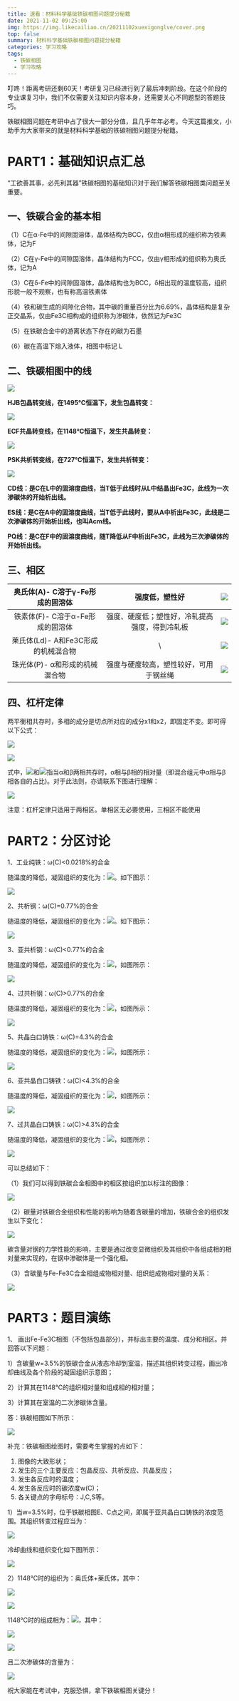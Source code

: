 ```yaml
---
title: 速看：材料科学基础铁碳相图问题提分秘籍
date: 2021-11-02 09:25:00
img: https://img.likecailiao.cn/20211102xuexigonglve/cover.png
top: false
summary: 材料科学基础铁碳相图问题提分秘籍
categories: 学习攻略
tags:
  - 铁碳相图
  - 学习攻略
---
```


叮咚！距离考研还剩60天！考研复习已经进行到了最后冲刺阶段。在这个阶段的专业课复习中，我们不仅需要关注知识内容本身，还需要关心不同题型的答题技巧。

铁碳相图问题在考研中占了很大一部分分值，且几乎年年必考。今天这篇推文，小助手为大家带来的就是材料科学基础的铁碳相图问题提分秘籍。

# PART1：基础知识点汇总

“工欲善其事，必先利其器”铁碳相图的基础知识对于我们解答铁碳相图类问题至关重要。

## 一、铁碳合金的基本相

（1）C在α-Fe中的间隙固溶体，晶体结构为BCC，仅由α相形成的组织称为铁素体，记为F

（2）C在γ-Fe中的间隙固溶体，晶体结构为FCC，仅由γ相形成的组织称为奥氏体，记为A

（3）C在δ-Fe中的间隙固溶体，晶体结构也为BCC，δ相出现的温度较高，组织形貌一般不观察，也有称高温铁素体

（4）铁和碳生成的间隙化合物，其中碳的重量百分比为6.69%，晶体结构是复杂正交晶系，仅由Fe3C相构成的组织称为渗碳体，依然记为Fe3C

（5）在铁碳合金中的游离状态下存在的碳为石墨

（6）碳在高温下熔入液体，相图中标记 L

## 二、铁碳相图中的线

![](https://img.likecailiao.cn/20211102xuexigonglve/2.png)

**HJB包晶转变线，在1495℃恒温下，发生包晶转变：**

![](https://img.likecailiao.cn/20211102xuexigonglve/3.png)

**ECF共晶转变线，在1148℃恒温下，发生共晶转变：**

![](https://img.likecailiao.cn/20211102xuexigonglve/4.png)

**PSK共析转变线，在727℃恒温下，发生共析转变：**

![](https://img.likecailiao.cn/20211102xuexigonglve/5.png)

**CD线：是C在L中的固溶度曲线，当T低于此线时从L中结晶出Fe3C，此线为一次渗碳体的开始析出线。**

**ES线：是C在A中的固溶度曲线，当T低于此线时，要从A中析出Fe3C，此线是二次渗碳体的开始析出线，也叫Acm线。**

**PQ线：是C在F中的固溶度曲线，随T降低从F中析出Fe3C，此线为三次渗碳体的开始析出线。**

## 三、相区

|  奥氏体(A)- C溶于γ-Fe形成的固溶体   |                 强度低，塑性好                 | ![](https://img.likecailiao.cn/20211102xuexigonglve/6.png)  |
| :---------------------------------: | :--------------------------------------------: | :---------------------------------------------------------: |
|  铁素体(F)- C溶于α-Fe形成的固溶体   | 强度、硬度低；塑性好，冷轧提高强度，得到冷轧板 | ![](https://img.likecailiao.cn/20211102xuexigonglve/7.png)  |
| 莱氏体(Ld)- A和Fe3C形成的机械混合物 |                       \                        | ![](https://img.likecailiao.cn/20211102xuexigonglve/9.png)  |
|   珠光体(P)- α和形成的机械混合物    |     强度与硬度较高，塑性较好，可用于钢丝绳     | ![](https://img.likecailiao.cn/20211102xuexigonglve/10.png) |

## 四、杠杆定律

两平衡相共存时，多相的成分是切点所对应的成分x1和x2，即固定不变。即可得以下公式：

![](https://img.likecailiao.cn/20211102xuexigonglve/13.png)

![](https://img.likecailiao.cn/20211102xuexigonglve/14.png)

式中，![](https://img.likecailiao.cn/20211102xuexigonglve/15.png)和![](https://img.likecailiao.cn/20211102xuexigonglve/16.png)指当α和β两相共存时，α相与β相的相对量（即混合组元中α相与β相各自的占比)。对于此法则，亦请联系下图进行理解：

![](https://img.likecailiao.cn/20211102xuexigonglve/17.png)

注意：杠杆定律只适用于两相区。单相区无必要使用，三相区不能使用

# PART2：分区讨论

1、工业纯铁：ω(C)<0.0218%的合金

随温度的降低，凝固组织的变化为：![](https://img.likecailiao.cn/20211102xuexigonglve/19.png)。如下图示：

![](https://img.likecailiao.cn/20211102xuexigonglve/20.png)

2、共析钢：ω(C)=0.77%的合金

随温度的降低，凝固组织的变化为：![](https://img.likecailiao.cn/20211102xuexigonglve/21.png)。如下图示：

![](https://img.likecailiao.cn/20211102xuexigonglve/22.png)

3、亚共析钢：ω(C)<0.77%的合金

随温度的降低，凝固组织的变化为：![](https://img.likecailiao.cn/20211102xuexigonglve/24.png)，如图所示：

![](https://img.likecailiao.cn/20211102xuexigonglve/25.png)

4、过共析钢：ω(C)>0.77%的合金

随温度的降低，凝固组织的变化为：![](https://img.likecailiao.cn/20211102xuexigonglve/27.png)，如图所示：

![](https://img.likecailiao.cn/20211102xuexigonglve/28.png)

5、共晶白口铸铁：ω(C)=4.3%的合金

随温度的降低，凝固组织的变化为：![](https://img.likecailiao.cn/20211102xuexigonglve/30.png)，如图所示：

![](https://img.likecailiao.cn/20211102xuexigonglve/31.png)

6、亚共晶白口铸铁：ω(C)<4.3%的合金

随温度的降低，凝固组织的变化为：![](https://img.likecailiao.cn/20211102xuexigonglve/33.png)，如图所示：

![](https://img.likecailiao.cn/20211102xuexigonglve/34.png)

7、过共晶白口铸铁：ω(C)>4.3%的合金

随温度的降低，凝固组织的变化为：![](https://img.likecailiao.cn/20211102xuexigonglve/36.png)，如图所示：

![](https://img.likecailiao.cn/20211102xuexigonglve/37.png)

可以总结如下：

（1）我们可以得到铁碳合金相图中的相区按组织加以标注的图像：

![](https://img.likecailiao.cn/20211102xuexigonglve/38.png)

（2）碳量对铁碳合金组织和性能的影响为随着含碳量的增加，铁碳合金的组织发生以下变化：

![](https://img.likecailiao.cn/20211102xuexigonglve/39.png)

碳含量对钢的力学性能的影响，主要是通过改变显微组织及其组织中各组成相的相对量来实现的，在钢中渗碳体是一个强化相。

（3）含碳量与Fe-Fe3C合金相组成物相对量、组织组成物相对量的关系：

![](https://img.likecailiao.cn/20211102xuexigonglve/40.png)

# PART3：题目演练

1、 画出Fe-Fe3C相图（不包括包晶部分），并标出主要的温度、成分和相区。并回答以下问题：

1）含碳量w=3.5%的铁碳合金从液态冷却到室温，描述其组织转变过程，画出冷却曲线及各个阶段的凝固组织示意图；

2）计算其在1148℃的组织相对量和组成相的相对量；

3）计算其在室温的二次渗碳体含量。

答：铁碳相图如下所示：

![](https://img.likecailiao.cn/20211102xuexigonglve/42.jpg)

补充：铁碳相图绘图时，需要考生掌握的点如下：

1. 图像的大致形状；
2. 发生的三个主要反应：包晶反应、共析反应、共晶反应；
3. 发生各反应时的温度；
4. 发生各反应时的碳浓度w(C)；
5. 各关键点的字母标号：J,C,S等。

1）当w=3.5%时，位于铁碳相图E、C点之间，即属于亚共晶白口铸铁的浓度范围。其组织转变过程应当为：

![](https://img.likecailiao.cn/20211102xuexigonglve/43.png)

冷却曲线和组织变化如下图所示：

![](https://img.likecailiao.cn/20211102xuexigonglve/44.jpg)

2）1148℃时的组织为：奥氏体+莱氏体，其中：

![](https://img.likecailiao.cn/20211102xuexigonglve/45.png)

![](https://img.likecailiao.cn/20211102xuexigonglve/46.png)

1148℃时的组成相为：![](https://img.likecailiao.cn/20211102xuexigonglve/47.png)，其中：

![](https://img.likecailiao.cn/20211102xuexigonglve/48.png)

![](https://img.likecailiao.cn/20211102xuexigonglve/49.png)

且二次渗碳体的含量为：

![](https://img.likecailiao.cn/20211102xuexigonglve/50.png)

祝大家能在考试中，克服恐惧，拿下铁碳相图关键分！

